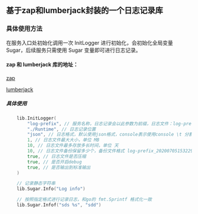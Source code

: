 ## 基于zap和lumberjack封装的一个日志记录库

### 具体使用方法
在服务入口处初始化调用一次 InitLogger 进行初始化，会初始化全局变量 Sugar，后续服务只需使用 Sugar 变量即可进行日志记录。

#### zap 和 lumberjack 库的地址：

[zap](https://github.com/uber-go/zap)

[lumberjack](https://github.com/natefinch/lumberjack)

##### 具体使用
```go
    lib.InitLogger(
        "log-prefix", // 服务名称，日志记录会以此参数为前缀，日志文件：log-prefix_YYYYMMDDHHIISS.log
        "./Runtime", // 日志记录位置
        "json", // 日志格式，默认使用json格式，console表示使用console \t 分割的日志风格
        1, // 日志文件最大大小，单位 MB
        10, // 日志文件最多存放多长时间，单位 天
        10, // 日志文件备份保留多少个，备份文件格式 log-prefix_20200705153229-2020-07-05T15-32-30.597.log.gz
        true, // 日志文件是否压缩
        true, // 是否开启debug
        true, // 是否输出到标准输出
    )

    // 记录静态字符串
    lib.Sugar.Info("Log info")

    // 按照指定格式进行记录日志，和go的 fmt.Sprintf 格式化一致
    lib.Sugar.Infof("sds %s", "sdd")
```